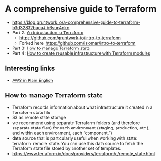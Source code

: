 # A comprehensive guide to Terraform

* https://blog.gruntwork.io/a-comprehensive-guide-to-terraform-b3d32832baca#.b6sun4nkn
* Part 2: [An introduction to Terraform](https://blog.gruntwork.io/an-introduction-to-terraform-f17df9c6d180)
    - https://github.com/gruntwork-io/intro-to-terraform
    - Forked here: https://github.com/islomar/intro-to-terraform
* Part 3: [How to manage Terraform state](https://blog.gruntwork.io/how-to-manage-terraform-state-28f5697e68fa)
* Part 4: [How to create reusable infrastructure with Terraform modules](https://blog.gruntwork.io/how-to-create-reusable-infrastructure-with-terraform-modules-25526d65f73d)

## Interesting links
* [AWS in Plain English](https://www.expeditedssl.com/aws-in-plain-english)


## How to manage Terraform state
* Terraform records information about what infrastructure it created in a Terraform state file
* S3 as remote state storage
* we recommend using separate Terraform folders (and therefore separate state files) for each environment (staging, production, etc.), and within each environment, each “component.”)
* data source that is particularly useful when working with state: terraform_remote_state. You can use this data source to fetch the Terraform state file stored by another set of templates.
* https://www.terraform.io/docs/providers/terraform/d/remote_state.html

